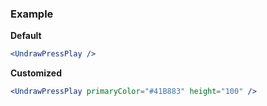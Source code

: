 ### Example

**Default**
```jsx
<UndrawPressPlay />
```

**Customized**
```jsx
<UndrawPressPlay primaryColor="#41B883" height="100" />
```
